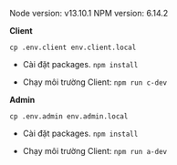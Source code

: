 Node version: v13.10.1
NPM version: 6.14.2

**Client**

`cp .env.client env.client.local`

- Cài đặt packages.
`npm install`

- Chạy môi trường Client:
`npm run c-dev`

**Admin**

`cp .env.admin env.admin.local`

- Cài đặt packages.
`npm install`

- Chạy môi trường Client:
`npm run a-dev`